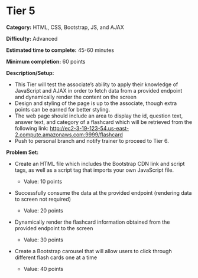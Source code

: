 # Tier 5

**Category:** HTML, CSS, Bootstrap, JS, and AJAX

**Difficulty:** Advanced

**Estimated time to complete:** 45-60 minutes

**Minimum completion:** 60 points

**Description/Setup:**
  - This Tier will test the associate’s ability to apply their knowledge of JavaScript and AJAX in order to fetch data from a provided endpoint and dynamically render the content on the screen
  - Design and styling of the page is up to the associate, though extra points can be earned for better styling.
  - The web page should include an area to display the id, question text, answer text, and category of a flashcard which will be retrieved from the following link: http://ec2-3-19-123-54.us-east-2.compute.amazonaws.com:9999/flashcard
  - Push to personal branch and notify trainer to proceed to Tier 6.

**Problem Set:**
  - Create an HTML file which includes the Bootstrap CDN link and script tags, as well as a script tag that imports your own JavaScript file.
    - Value: 10 points


  - Successfully consume the data at the provided endpoint (rendering data to screen not required)
    - Value: 20 points

	
  - Dynamically render the flashcard information obtained from the provided endpoint to the screen
    - Value: 30 points


  - Create a Bootstrap carousel that will allow users to click through different flash cards one at a time
    - Value: 40 points


